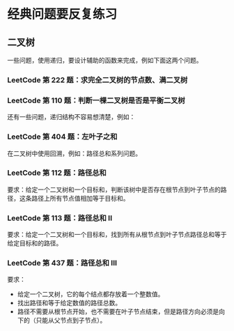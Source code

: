# 经典问题要反复练习

## 二叉树

一些问题，使用递归，要设计辅助的函数来完成，例如下面这两个问题。

### LeetCode 第 222 题：求完全二叉树的节点数、满二叉树

### LeetCode 第 110 题：判断一棵二叉树是否是平衡二叉树

还有一些问题，递归结构不容易想清楚，例如：

### LeetCode 第 404 题：左叶子之和

在二叉树中使用回溯，例如：路径总和系列问题。

### LeetCode 第 112 题：路径总和

要求：给定一个二叉树和一个目标和，判断该树中是否存在根节点到叶子节点的路径，这条路径上所有节点值相加等于目标和。

### LeetCode 第 113 题：路径总和 II

要求：给定一个二叉树和一个目标和，找到所有从根节点到叶子节点路径总和等于给定目标和的路径。

### LeetCode 第 437 题：路径总和 III

要求：
+ 给定一个二叉树，它的每个结点都存放着一个整数值。
+ 找出路径和等于给定数值的路径总数。
+ 路径不需要从根节点开始，也不需要在叶子节点结束，但是路径方向必须是向下的（只能从父节点到子节点）。
